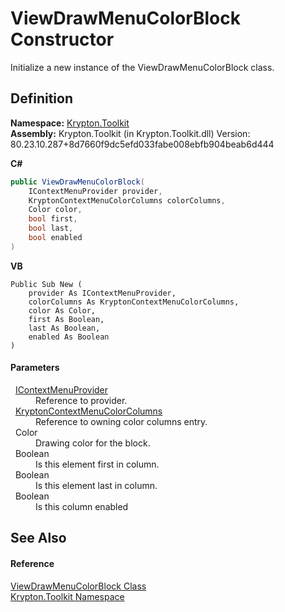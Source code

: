 # ViewDrawMenuColorBlock Constructor


Initialize a new instance of the ViewDrawMenuColorBlock class.



## Definition
**Namespace:** <a href="79d2eac2-21f4-54ff-7552-b20c33c30600.md">Krypton.Toolkit</a>  
**Assembly:** Krypton.Toolkit (in Krypton.Toolkit.dll) Version: 80.23.10.287+8d7660f9dc5efd033fabe008ebfb904beab6d444

**C#**
``` C#
public ViewDrawMenuColorBlock(
	IContextMenuProvider provider,
	KryptonContextMenuColorColumns colorColumns,
	Color color,
	bool first,
	bool last,
	bool enabled
)
```
**VB**
``` VB
Public Sub New ( 
	provider As IContextMenuProvider,
	colorColumns As KryptonContextMenuColorColumns,
	color As Color,
	first As Boolean,
	last As Boolean,
	enabled As Boolean
)
```



#### Parameters
<dl><dt>  <a href="169231ea-b03a-bb4a-0d84-38bca06f5a4d.md">IContextMenuProvider</a></dt><dd>Reference to provider.</dd><dt>  <a href="a03f4fa5-4606-e969-136a-566429e6d5f7.md">KryptonContextMenuColorColumns</a></dt><dd>Reference to owning color columns entry.</dd><dt>  Color</dt><dd>Drawing color for the block.</dd><dt>  Boolean</dt><dd>Is this element first in column.</dd><dt>  Boolean</dt><dd>Is this element last in column.</dd><dt>  Boolean</dt><dd>Is this column enabled</dd></dl>

## See Also


#### Reference
<a href="b32a83da-5ab6-6595-b64b-ae2d638888a6.md">ViewDrawMenuColorBlock Class</a>  
<a href="79d2eac2-21f4-54ff-7552-b20c33c30600.md">Krypton.Toolkit Namespace</a>  
